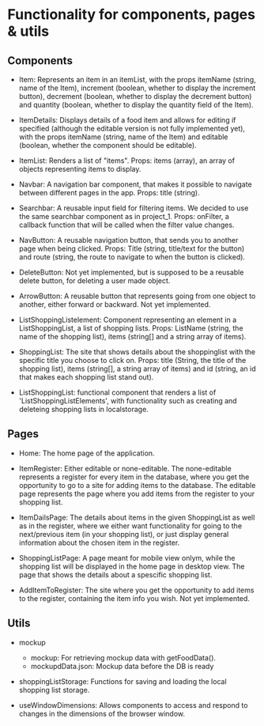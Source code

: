 # Functionality for components, pages & utils

## Components
- Item: Represents an item in an itemList, with the props itemName (string, name of the Item), increment (boolean, whether to display the increment button), decrement (boolean, whether to display the decrement button) and quantity (boolean, whether to display the quantity field of the Item).

- ItemDetails: Displays details of a food item and allows for editing if specified (although the editable version is not fully implemented yet), with the props itemName (string, name of the Item) and editable (boolean, whether the component should be editable).

- ItemList: Renders a list of "items". Props: items (array), an array of objects representing items to display.

- Navbar: A navigation bar component, that makes it possible to navigate between different pages in the app. Props: title (string).

- Searchbar: A reusable input field for filtering items. We decided to use the same searchbar component as in project_1. Props: onFilter, a callback function that will be called when the filter value changes.

- NavButton: A reusable navigation button, that sends you to another page when being clicked. Props: Title (string, title/text for the button) and route (string, the route to navigate to when the button is clicked).

- DeleteButton: Not yet implemented, but is supposed to be a reusable delete button, for deleting a user made object.

- ArrowButton: A reusable button that represents going from one object to another, either forward or backward. Not yet implemented.

- ListShoppingListelement: Component representing an element in a ListShoppingList, a list of shopping lists. Props: ListName (string, the name of the shopping list), items (string[] and a string array of items).

- ShoppingList: The site that shows details about the shoppinglist with the specific title you choose to click on. Props: title (String, the title of the shopping list), items (string[], a string array of items) and id (string, an id that makes each shopping list stand out).

- ListShoppingList: functional component that renders a list of 'ListShoppingListElements', with functionality such as creating and deleteing shopping lists in localstorage.

## Pages
- Home: The home page of the application.

- ItemRegister: Either editable or none-editable. The none-editable represents a register for every item in the database, where you get the opportunity to go to a site for adding items to the database. The editable page represents the page where you add items from the register to your shopping list.

- ItemDailsPage: The details about items in the given ShoppingList as well as in the register, where we either want functionality for going to the next/previous item (in your shopping list), or just display general information about the chosen item in the register.

- ShoppingListPage: A page meant for mobile view onlym, while the shopping list will be displayed in the home page in desktop view. The page that shows the details about a spescific shopping list.

- AddItemToRegister: The site where you get the opportunity to add items to the register, containing the item info you wish. Not yet implemented.

## Utils

- mockup
    - mockup: For retrieving mockup data with getFoodData().
    - mockupdData.json: Mockup data before the DB is ready

- shoppingListStorage: Functions for saving and loading the local shopping list storage.

- useWindowDimensions: Allows components to access and respond to changes in the dimensions of the browser window.



